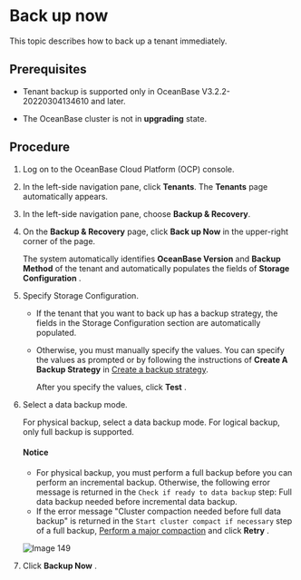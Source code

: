Back up now
================================

This topic describes how to back up a tenant immediately.

Prerequisites
----------------------------------

* Tenant backup is supported only in OceanBase V3.2.2-20220304134610 and later.

* The OceanBase cluster is not in **upgrading** state.

**Procedure**
----------------------------------

1. Log on to the OceanBase Cloud Platform (OCP) console.

2. In the left-side navigation pane, click **Tenants**.
   The **Tenants** page automatically appears.

3. In the left-side navigation pane, choose **Backup & Recovery**.

4. On the **Backup & Recovery** page, click **Back up Now** in the upper-right corner of the page.

    The system automatically identifies **OceanBase Version** and **Backup Method** of the tenant and automatically populates the fields of **Storage Configuration** .

5. Specify Storage Configuration.

   * If the tenant that you want to back up has a backup strategy, the fields in the Storage Configuration section are automatically populated.

   * Otherwise, you must manually specify the values. You can specify the values as prompted or by following the instructions of **Create A Backup Strategy** in [Create a backup strategy](2.create-a-tenant-backup-strategy.md).

     After you specify the values, click **Test** .

6. Select a data backup mode.

   For physical backup, select a data backup mode. For logical backup, only full backup is supported.

    <main id="notice" type='notice'>
    <h4>Notice</h4>
    <ul>
    <li>For physical backup, you must perform a full backup before you can perform an incremental backup. Otherwise, the following error message is returned in the <code>Check if ready to data backup</code> step: Full data backup needed before incremental data backup.</li>
    <li>If the error message &quot;Cluster compaction needed before full data backup&quot; is returned in the <code>Start cluster compact if necessary</code> step of a full backup, <a href="../../4.cluster-features/9.merge-management/4.perform-merge-1.md">Perform a major compaction</a> and click <strong>Retry</strong> .</li>
    </ul>
    </main>

   ![Image 149](https://obbusiness-private.oss-cn-shanghai.aliyuncs.com/doc/img/ocp/403-ce/%E7%AB%8B%E5%8D%B3%E5%A4%87%E4%BB%BD-1.png)

7. Click **Backup Now** .
